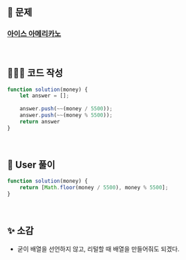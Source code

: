 ## 📄 문제 

### [아이스 아메리카노](https://school.programmers.co.kr/learn/courses/30/lessons/120819)

<br>

## 🧚🏻‍♀️ 코드 작성

```javascript
function solution(money) {
    let answer = [];
    
    answer.push(~~(money / 5500));
    answer.push(~~(money % 5500));
    return answer
}
```

<br>

## 📝 User 풀이

```javascript
function solution(money) {
    return [Math.floor(money / 5500), money % 5500];
}
```

<br>

## ✨ 소감

+ 굳이 배열을 선언하지 않고, 리털할 때 배열을 만들어줘도 되겠다.